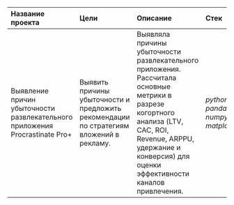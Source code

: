 | Название проекта | Цели | Описание  |  Стек |
| :------------------- | :-------------------| :----------------------------------------- |:---------------------------|
| Выявление причин убыточности развлекательного приложения Procrastinate Pro+| Выявить причины убыточности и предложить рекомендации по стратегиям вложений в рекламу. | Выявляла причины убыточности развлекательного приложения. Рассчитала основные метрики в разрезе когортного анализа (LTV, CAC, ROI, Revenue, ARPPU, удержание и конверсия) для оценки эффективности каналов привлечения. | *python*, *pandas*, *numpy*, *matplotlib*|
